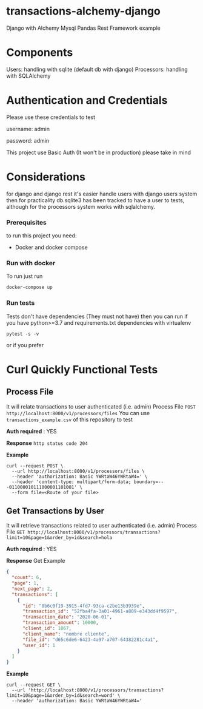 # transactions-alchemy-django
Django with Alchemy Mysql Pandas Rest Framework example

# Components

Users: handling with sqlite (default db with django)
Processors: handling with SQLAlchemy

# Authentication and Credentials
Please use these credentials to test

username: admin

password: admin

This project use Basic Auth (It won't be in production) please take in mind

# Considerations
for django and django rest it's easier handle users with django users system then
for practicality db.sqlite3 has been tracked to have a user to tests, although
for the processors system works with sqlalchemy.

### Prerequisites
 
to run this project you need:
* Docker and docker compose

### Run with docker
To run just run

```bash
docker-compose up
```
 
### Run tests
Tests don't have dependencies (They must not have) then you can run if you have 
python>=3.7 and requirements.txt dependencies with virtualenv

```console
pytest -s -v
```

or if you prefer 

# Curl Quickly Functional Tests

## Process File

It will relate transactions to user authenticated (i.e. admin)
Process File `POST http://localhost:8000/v1/processors/files`
You can use `transactions_example.csv` of this repository to test

**Auth required** : YES

**Response** `http status code 204`

**Example**

```console
curl --request POST \
  --url http://localhost:8000/v1/processors/files \
  --header 'authorization: Basic YWRtaW46YWRtaW4=' \
  --header 'content-type: multipart/form-data; boundary=---011000010111000001101001' \
  --form file=<Route of your file>
```

## Get Transactions by User

It will retrieve transactions related to user authenticated (i.e. admin)
Process File `GET http://localhost:8000/v1/processors/transactions?limit=10&page=1&order_by=id&search=hola`

**Auth required** : YES

**Response** Get Example

```json
{
  "count": 6,
  "page": 1,
  "next_page": 2,
  "transactions": [
    {
      "id": "0b6c0f19-3915-4fd7-93ca-c2be13b3939e",
      "transaction_id": "52fba4fa-3a01-4961-a809-e343dd4f9597",
      "transaction_date": "2020-06-01",
      "transaction_amount": 10000,
      "client_id": 1067,
      "client_name": "nombre cliente",
      "file_id": "d65c6de6-6423-4a97-a707-64382281c4a1",
      "user_id": 1
    }
  ]
}
```

**Example**

```console
curl --request GET \
  --url 'http://localhost:8000/v1/processors/transactions?limit=10&page=1&order_by=id&search=word' \
  --header 'authorization: Basic YWRtaW46YWRtaW4='
```

